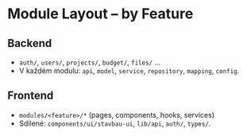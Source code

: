 # Module Layout – by Feature

## Backend
- `auth/`, `users/`, `projects/`, `budget/`, `files/` …
- V každém modulu: `api`, `model`, `service`, `repository`, `mapping`, `config`.

## Frontend
- `modules/<feature>/*` (pages, components, hooks, services)
- Sdílené: `components/ui/stavbau-ui`, `lib/api`, `auth/`, `types/`.
